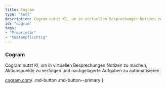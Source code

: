 ```yaml
---
title: Cogram
type: "tool"
description: Cogram nutzt KI, um in virtuellen Besprechungen Notizen zu machen, Aktionspunkte zu verfolgen und nachgelagerte Aufgaben zu automatisieren.
id: "cogram"
tags:
- "Proprietär"
- "Kostenpflichtig"
---
```


### Cogram

Cogram nutzt KI, um in virtuellen Besprechungen Notizen zu machen, Aktionspunkte zu verfolgen und nachgelagerte Aufgaben zu automatisieren.

[cogram.com](https://www.cogram.com/){ .md-button .md-button--primary } 
